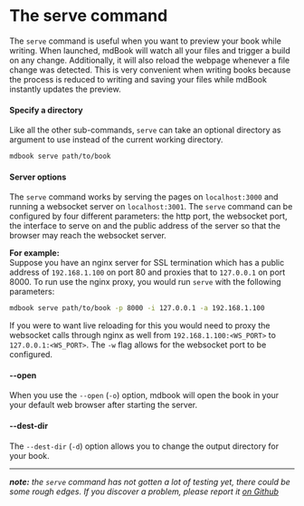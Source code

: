 # The serve command

The `serve` command is useful when you want to preview your book while writing. When launched, mdBook will watch all your files and trigger a build on any change. Additionally, it will also reload the webpage whenever a file change was detected. This is very convenient when writing books because the process is reduced to writing and saving your files while mdBook instantly updates the preview.

#### Specify a directory

Like all the other sub-commands, `serve` can take an optional directory as argument to use instead of the
current working directory.

```bash
mdbook serve path/to/book
```


#### Server options

The `serve` command works by serving the pages on `localhost:3000` and running a websocket server on `localhost:3001`. The `serve` command can be configured by four different parameters: the http port, the websocket port, the interface to serve on and the public address of the server so that the browser may reach the websocket server.

**For example:**  
Suppose you have an nginx server for SSL termination which has a public address of `192.168.1.100` on port 80 and proxies that to `127.0.0.1` on port 8000. To run use the nginx proxy, you would run `serve` with the following parameters:

```bash
mdbook serve path/to/book -p 8000 -i 127.0.0.1 -a 192.168.1.100
```

If you were to want live reloading for this you would need to proxy the websocket calls through nginx as well from `192.168.1.100:<WS_PORT>` to `127.0.0.1:<WS_PORT>`. The `-w` flag allows for the websocket port to be configured.

#### --open

When you use the `--open` (`-o`) option, mdbook will open the book in your
your default web browser after starting the server.

#### --dest-dir

The `--dest-dir` (`-d`) option allows you to change the output directory for your book.

-----

***note:*** *the `serve` command has not gotten a lot of testing yet, there could be some rough edges. If you discover a problem, please report it [on Github](https://github.com/azerupi/mdBook/issues)*
